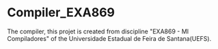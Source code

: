 # Compiler_EXA869
The compiler, this projet is created from discipline "EXA869 - MI Compiladores" of the Universidade Estadual de Feira de Santana(UEFS).
